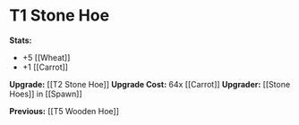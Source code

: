 # T1 Stone Hoe

**Stats:**
+ +5 [[Wheat]]
+ +1 [[Carrot]]

**Upgrade:** [[T2 Stone Hoe]]
**Upgrade Cost:** 64x [[Carrot]]
**Upgrader:** [[Stone Hoes]] in [[Spawn]]

**Previous:** [[T5 Wooden Hoe]]